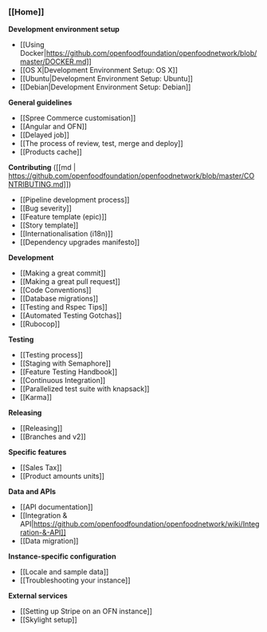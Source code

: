 ### [[Home]]

**Development environment setup**

* [[Using Docker|https://github.com/openfoodfoundation/openfoodnetwork/blob/master/DOCKER.md]]
* [[OS X|Development Environment Setup: OS X]]
* [[Ubuntu|Development Environment Setup: Ubuntu]]
* [[Debian|Development Environment Setup: Debian]]


**General guidelines**

* [[Spree Commerce customisation]]
* [[Angular and OFN]]
* [[Delayed job]]
* [[The process of review, test, merge and deploy]]
* [[Products cache]]

**Contributing** ([[md | https://github.com/openfoodfoundation/openfoodnetwork/blob/master/CONTRIBUTING.md]])

* [[Pipeline development process]]
* [[Bug severity]]
* [[Feature template (epic)]]
* [[Story template]]
* [[Internationalisation (i18n)]]
* [[Dependency upgrades manifesto]]

**Development**

* [[Making a great commit]]
* [[Making a great pull request]]
* [[Code Conventions]]
* [[Database migrations]]
* [[Testing and Rspec Tips]]
* [[Automated Testing Gotchas]]
* [[Rubocop]]

**Testing**

* [[Testing process]]
* [[Staging with Semaphore]]
* [[Feature Testing Handbook]]
* [[Continuous Integration]]
* [[Parallelized test suite with knapsack]]
* [[Karma]]

**Releasing**
* [[Releasing]]
* [[Branches and v2]]

**Specific features**

* [[Sales Tax]]
* [[Product amounts units]]

**Data and APIs**

* [[API documentation]]
* [[Integration & API|https://github.com/openfoodfoundation/openfoodnetwork/wiki/Integration-&-API]]
* [[Data migration]]

**Instance-specific configuration**
* [[Locale and sample data]]
* [[Troubleshooting your instance]]

**External services**
* [[Setting up Stripe on an OFN instance]]
* [[Skylight setup]]
